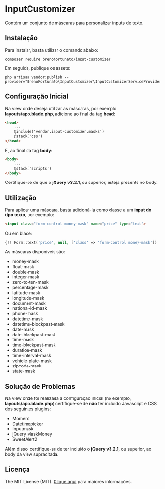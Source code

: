 # InputCustomizer
Contém um conjunto de máscaras para personalizar inputs de texto.

## Instalação
Para instalar, basta utilizar o comando abaixo:
```
composer require brenofortunato/input-customizer
```
Em seguida, publique os assets:
```
php artisan vendor:publish --provider="BrenoFortunato\InputCustomizer\InputCustomizerServiceProvider"
```

## Configuração Inicial
Na view onde deseja utilizar as máscaras, por exemplo **layouts/app.blade.php**, adicione ao final da tag **head**:
```html
<head>
    ...
    @include('vendor.input-customizer.masks')
    @stack('css')
</head>
```

E, ao final da tag **body**:
```html
<body>
    ...
    @stack('scripts')
</body>
```

Certifique-se de que o **jQuery v3.2.1**, ou superior, esteja presente no body.

## Utilização
Para aplicar uma máscara, basta adicioná-la como classe a um **input do tipo texto**, por exemplo:
```html
<input class="form-control money-mask" name="price" type="text">
```

Ou em blade:
```php
{!! Form::text('price', null, ['class' => 'form-control money-mask']) !!}
```

As máscaras disponíveis são:
- money-mask
- float-mask
- double-mask
- integer-mask
- zero-to-ten-mask
- percentage-mask
- latitude-mask
- longitude-mask
- document-mask
- national-id-mask
- phone-mask
- datetime-mask
- datetime-blockpast-mask
- date-mask
- date-blockpast-mask
- time-mask
- time-blockpast-mask
- duration-mask
- time-interval-mask
- vehicle-plate-mask
- zipcode-mask
- state-mask

## Solução de Problemas
Na view onde foi realizada a configuração inicial (no exemplo, **layouts/app.blade.php**) certifique-se de **não** ter incluído Javascript e CSS dos seguintes plugins:
- Moment
- Datetimepicker
- Inputmask
- jQuery MaskMoney
- SweetAlert2

Além disso, certifique-se de ter incluído o **jQuery v3.2.1**, ou superior, ao body da view supracitada.


## Licença

The MIT License (MIT). [Clique aqui](https://github.com/yajra/laravel-datatables/blob/master/LICENSE.md) para maiores informações.